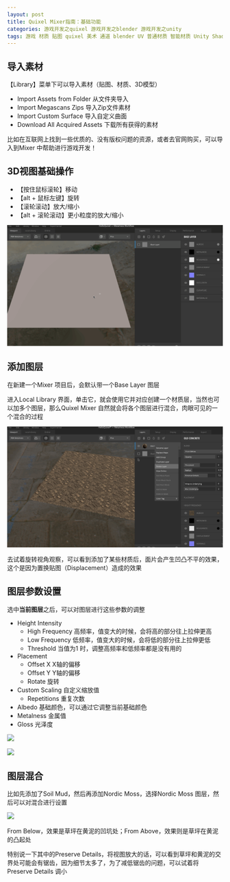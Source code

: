 ```yaml
---
layout: post
title: Quixel Mixer指南：基础功能
categories: 游戏开发之quixel 游戏开发之blender 游戏开发之unity
tags: 游戏 材质 贴图 quixel 美术 通道 blender UV 普通材质 智能材质 Unity Shader 光照 纹理 模型 3D 图层 绘制图层 填充图层 遮罩 蒙版
---
```


## 导入素材

【Library】菜单下可以导入素材（贴图、材质、3D模型）

* Import Assets from Folder 从文件夹导入
* Import Megascans Zips 导入Zip文件素材
* Import Custom Surface 导入自定义曲面
* Download All Acquired Assets 下载所有获得的素材

比如在互联网上找到一些优质的、没有版权问题的资源，或者去官网购买，可以导入到Mixer 中帮助进行游戏开发！

## 3D视图基础操作

* 【按住鼠标滚轮】移动
* 【alt + 鼠标左键】旋转
* 【滚轮滚动】放大/缩小
* 【alt + 滚轮滚动】更小粒度的放大/缩小

![](../media/image/2020-07-20/01.gif)

## 添加图层

在新建一个Mixer 项目后，会默认带一个Base Layer 图层

进入Local Library 界面，单击它，就会使用它并对应创建一个材质层，当然也可以加多个图层，那么Quixel Mixer 自然就会将各个图层进行混合，肉眼可见的一个混合的过程

![](../media/image/2020-07-20/02.gif)

去试着旋转视角观察，可以看到添加了某些材质后，面片会产生凹凸不平的效果，这个是因为置换贴图（Displacement）造成的效果

## 图层参数设置

选中**当前图层**之后，可以对图层进行这些参数的调整

* Height Intensity
	* High Frequency 高频率，值变大的时候，会将高的部分往上拉伸更高
	* Low Frequency 低频率，值变大的时候，会将低的部分往上拉伸更低
	* Threshold 当值为1 时，调整高频率和低频率都是没有用的
* Placement
	* Offset X X轴的偏移
	* Offset Y Y轴的偏移
	* Rotate 旋转
* Custom Scaling 自定义缩放值
	* Repetitions 重复次数
* Albedo 基础颜色，可以通过它调整当前基础颜色
* Metalness 金属值
* Gloss 光泽度

![](../media/image/2020-07-20/03.gif)

![](../media/image/2020-07-20/04.gif)

## 图层混合

比如先添加了Soil Mud，然后再添加Nordic Moss，选择Nordic Moss 图层，然后可以对混合进行设置

![](../media/image/2020-07-20/05.gif)

From Below，效果是草坪在黄泥的凹坑处；From Above，效果则是草坪在黄泥的凸起处

特别说一下其中的Preserve Details，将视图放大的话，可以看到草坪和黄泥的交界处可能会有锯齿，因为细节太多了，为了减低锯齿的问题，可以试着将Preserve Details 调小

